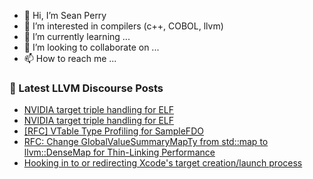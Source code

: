 - 👋 Hi, I’m Sean Perry
- 👀 I’m interested in compilers (c++, COBOL, llvm)
- 🌱 I’m currently learning ...
- 💞️ I’m looking to collaborate on ...
- 📫 How to reach me ...

<!---
s66perry/s66perry is a ✨ special ✨ repository because its `README.md` (this file) appears on your GitHub profile.
You can click the Preview link to take a look at your changes.
--->
### 📕 Latest LLVM Discourse Posts

<!-- DISCOURSE-LLVM:START -->
- [NVIDIA target triple handling for ELF](https://discourse.llvm.org/t/nvidia-target-triple-handling-for-elf/88238#post_10)
- [NVIDIA target triple handling for ELF](https://discourse.llvm.org/t/nvidia-target-triple-handling-for-elf/88238#post_9)
- [[RFC] VTable Type Profiling for SampleFDO](https://discourse.llvm.org/t/rfc-vtable-type-profiling-for-samplefdo/87283#post_14)
- [RFC: Change GlobalValueSummaryMapTy from std::map to llvm::DenseMap for Thin-Linking Performance](https://discourse.llvm.org/t/rfc-change-globalvaluesummarymapty-from-std-map-to-llvm-densemap-for-thin-linking-performance/88191#post_8)
- [Hooking in to or redirecting Xcode&#39;s target creation/launch process](https://discourse.llvm.org/t/hooking-in-to-or-redirecting-xcodes-target-creation-launch-process/87225#post_4)
<!-- DISCOURSE-LLVM:END -->

